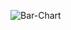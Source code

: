 ![Bar-Chart](https://user-images.githubusercontent.com/70307820/216779570-fedf770e-4f3d-4e7f-9e4e-74da80a9cd91.jpg)


